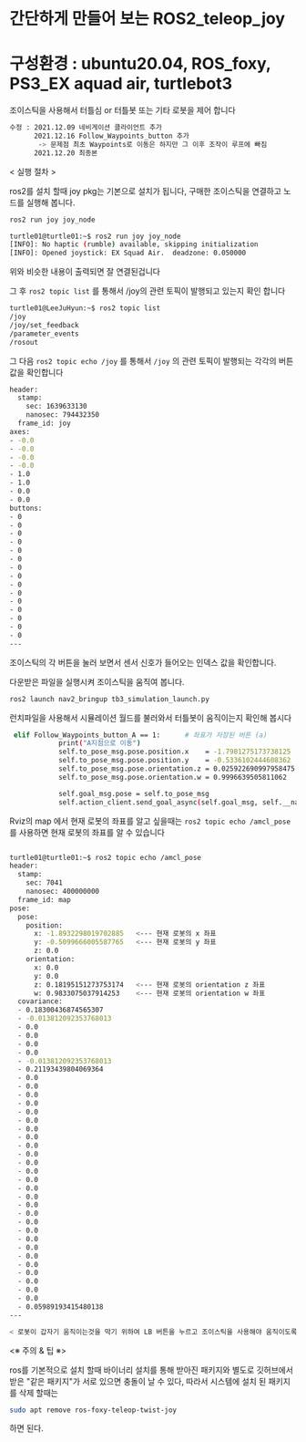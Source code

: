 # 간단하게 만들어 보는 ROS2_teleop_joy

# 구성환경 : ubuntu20.04, ROS_foxy, PS3_EX aquad air, turtlebot3

조이스틱을 사용해서 터틀심 or 터틀봇 또는 기타 로봇을 제어 합니다 


```bash
수정 : 2021.12.09 네비게이션 클라이언트 추가
      2021.12.16 Follow_Waypoints_button 추가
       -> 문제점 최초 Waypoints로 이동은 하지만 그 이후 조작이 루프에 빠짐
      2021.12.20 최종본  
```

< 실행 절차 >

ros2를 설치 할때 joy pkg는 기본으로 설치가 됩니다, 구매한 조이스틱을 연결하고 노드를 실행해 봅니다.

```bash
ros2 run joy joy_node
```

```bash
turtle01@turtle01:~$ ros2 run joy joy_node 
[INFO]: No haptic (rumble) available, skipping initialization
[INFO]: Opened joystick: EX Squad Air.  deadzone: 0.050000
```
위와 비슷한 내용이 출력되면 잘 연결된겁니다 

그 후  ``` ros2 topic list ``` 를 통해서 /joy의 관련 토픽이 발행되고 있는지 확인 합니다 

```bash
turtle01@LeeJuHyun:~$ ros2 topic list 
/joy
/joy/set_feedback
/parameter_events
/rosout
```

그 다음  ``` ros2 topic echo /joy ``` 를 통해서 ``` /joy ``` 의 관련 토픽이 발행되는 각각의 버튼값을 확인합니다 

```bash
header:
  stamp:
    sec: 1639633130
    nanosec: 794432350
  frame_id: joy
axes:
- -0.0
- -0.0
- -0.0
- -0.0
- 1.0
- 1.0
- 0.0
- 0.0
buttons:
- 0
- 0
- 0
- 0
- 0
- 0
- 0
- 0
- 0
- 0
- 0
- 0
- 0
- 0
- 0
---
```

조이스틱의 각 버튼을 눌러 보면서 센서 신호가 들어오는 인덱스 값을 확인합니다.

다운받은 파일을 실행시켜 조이스틱을 움직여 봅니다.
```bash
ros2 launch nav2_bringup tb3_simulation_launch.py
```

런치파일을 사용해서 시뮬레이션 월드를 불러와서 터틀봇이 움직이는지 확인해 봅시다



```bash
 elif Follow_Waypoints_button_A == 1:      # 좌표가 저장된 버튼 (a)
            print("A지점으로 이동")
            self.to_pose_msg.pose.position.x    = -1.7981275173738125   <--- position.x 좌표
            self.to_pose_msg.pose.position.y    = -0.5336102444608362   <--- position.y 좌표
            self.to_pose_msg.pose.orientation.z = 0.025922690997958475  <--- orientation.z 좌표
            self.to_pose_msg.pose.orientation.w = 0.9996639505811062    <--- orientation.w 좌표

            self.goal_msg.pose = self.to_pose_msg
            self.action_client.send_goal_async(self.goal_msg, self.__navi_action_feedback_callback)
```

Rviz의 map 에서 현재 로봇의 좌표를 알고 싶을때는 ``` ros2 topic echo /amcl_pose ``` 를 사용하면 현재 로봇의 좌표를 알 수 있습니다 

```bash

turtle01@turtle01:~$ ros2 topic echo /amcl_pose 
header:
  stamp:
    sec: 7041
    nanosec: 400000000
  frame_id: map
pose:
  pose:
    position:
      x: -1.8932298019702885   <--- 현재 로봇의 x 좌표 
      y: -0.5099666005587765   <--- 현재 로봇의 y 좌표
      z: 0.0
    orientation:
      x: 0.0
      y: 0.0
      z: 0.18195151273753174   <--- 현재 로봇의 orientation z 좌표  
      w: 0.9833075037914253    <--- 현재 로봇의 orientation w 좌표
  covariance:
  - 0.18300436874565307
  - -0.013812092353768013
  - 0.0
  - 0.0
  - 0.0
  - 0.0
  - -0.013812092353768013
  - 0.21193439804069364
  - 0.0
  - 0.0
  - 0.0
  - 0.0
  - 0.0
  - 0.0
  - 0.0
  - 0.0
  - 0.0
  - 0.0
  - 0.0
  - 0.0
  - 0.0
  - 0.0
  - 0.0
  - 0.0
  - 0.0
  - 0.0
  - 0.0
  - 0.0
  - 0.0
  - 0.0
  - 0.0
  - 0.0
  - 0.0
  - 0.0
  - 0.0
  - 0.05989193415480138
---

```


```bash
< 로봇이 갑자기 움직이는것을 막기 위하여 LB 버튼을 누르고 조이스틱을 사용해야 움직이도록 만들었습니다 >
``` 

<※ 주의 & 팁 ※>

ros를 기본적으로 설치 할때 바이너리 설치를 통해 받아진 패키지와 별도로 깃허브에서 받은 "같은 패키지"가 서로 있으면 충돌이 날 수 있다, 따라서 시스템에 설치 된 패키지를 삭제 할때는 

```bash
sudo apt remove ros-foxy-teleop-twist-joy
```

하면 된다.

